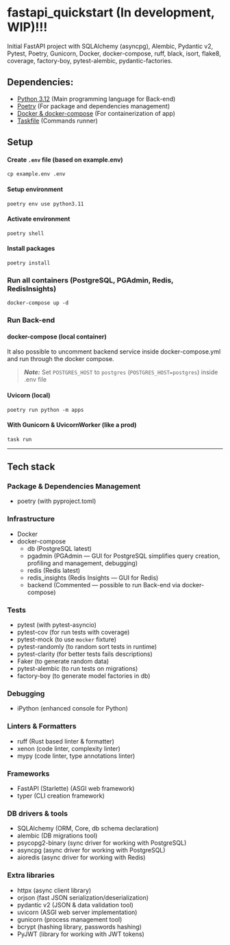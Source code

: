 # fastapi_quickstart (In development, WIP)!!!
Initial FastAPI project with SQLAlchemy (asyncpg), Alembic, Pydantic v2, Pytest, Poetry, Gunicorn, Docker, docker-compose, ruff, black, isort, flake8, coverage, factory-boy, pytest-alembic, pydantic-factories.

## Dependencies:
- [Python 3.12](https://www.python.org/downloads/) (Main programming language for Back-end)
- [Poetry](https://python-poetry.org/docs/#installation) (For package and dependencies management)
- [Docker & docker-compose](https://www.docker.com/products/docker-desktop/) (For containerization of app)
- [Taskfile](https://taskfile.dev/installation/) (Commands runner)


## Setup
#### Create `.env` file (based on example.env)
```commandline
cp example.env .env
```

#### Setup environment
```commandline
poetry env use python3.11
```

#### Activate environment
```commandline
poetry shell
```

#### Install packages
```commandline
poetry install
```

### Run all containers (PostgreSQL, PGAdmin, Redis, RedisInsights)
```commandline
docker-compose up -d
```

### Run Back-end
#### docker-compose (local container)
It also possible to uncomment backend service inside docker-compose.yml and run
through the docker compose.
> **_Note:_** Set `POSTGRES_HOST` to `postgres` (`POSTGRES_HOST=postgres`) inside .env file

#### Uvicorn (local)
```commandline
poetry run python -m apps
```

#### With Gunicorn & UvicornWorker (like a prod)
```commandline
task run
```

---

## Tech stack

### Package & Dependencies Management
- poetry (with pyproject.toml)

### Infrastructure
- Docker
- docker-compose
  - db (PostgreSQL latest)
  - pgadmin (PGAdmin — GUI for PostgreSQL simplifies query creation, profiling and management, debugging)
  - redis (Redis latest)
  - redis_insights (Redis Insights — GUI for Redis)
  - backend (Commented — possible to run Back-end via docker-compose)

### Tests
- pytest (with pytest-asyncio)
- pytest-cov (for run tests with coverage)
- pytest-mock (to use `mocker` fixture)
- pytest-randomly (to random sort tests in runtime)
- pytest-clarity (for better tests fails descriptions)
- Faker (to generate random data)
- pytest-alembic (to run tests on migrations)
- factory-boy (to generate model factories in db)

### Debugging
- iPython (enhanced console for Python)

### Linters & Formatters
- ruff (Rust based linter & formatter)
- xenon (code linter, complexity linter)
- mypy (code linter, type annotations linter)

### Frameworks
- FastAPI (Starlette) (ASGI web framework)
- typer (CLI creation framework)

### DB drivers & tools
- SQLAlchemy (ORM, Core, db schema declaration)
- alembic (DB migrations tool)
- psycopg2-binary (sync driver for working with PostgreSQL)
- asyncpg (async driver for working with PostgreSQL)
- aioredis (async driver for working with Redis)

### Extra libraries
- httpx (async client library)
- orjson (fast JSON serialization/deserialization)
- pydantic v2 (JSON & data validation tool)
- uvicorn (ASGI web server implementation)
- gunicorn (process management tool)
- bcrypt (hashing library, passwords hashing)
- PyJWT (library for working with JWT tokens)
